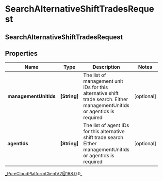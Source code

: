 # SearchAlternativeShiftTradesRequest

## SearchAlternativeShiftTradesRequest

## Properties

|Name | Type | Description | Notes|
|------------ | ------------- | ------------- | -------------|
| **managementUnitIds** | **[String]** | The list of management unit IDs for this alternative shift trade search. Either managementUnitIds or agentIds is required | [optional] |
| **agentIds** | **[String]** | The list of agent IDs for this alternative shift trade search. Either managementUnitIds or agentIds is required | [optional] |



_PureCloudPlatformClientV2@168.0.0_
